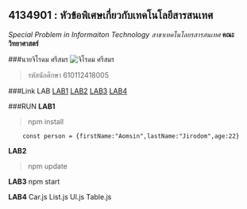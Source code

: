 ## 4134901 : หัวข้อพิเศษเกี่ยวกับเทคโนโลยีสารสนเทศ ##
*Special Problem in Informaiton Technology*
_สาขาเทคโนโลยรสารสนเทศ_
**คณะวิทยาศาสตร์**

###นายจิโรดม  ศรีสมร
![จิโรดม  ศรีสมร](https://scontent.fnak3-1.fna.fbcdn.net/v/t1.6435-9/72239720_2444773999177395_6282238214203768832_n.jpg?_nc_cat=108&ccb=1-5&_nc_sid=174925&_nc_ohc=yby7tGrJ-KsAX9A0lRR&_nc_ht=scontent.fnak3-1.fna&oh=2c1c582f7c24c5f3cca84025cf29d2c6&oe=61C34BC3)

>รหัสนักศึกษา 610112418005

###Link LAB
[LAB1](https://github.com/Jirodomm/4134901-2-64/tree/main/LAB1)
[LAB2](https://github.com/Jirodomm/4134901-2-64/tree/main/LAB2)
[LAB3](https://github.com/Jirodomm/4134901-2-64/tree/main/LAB3)
[LAB4](https://github.com/Jirodomm/4134901-2-64/tree/main/LAB3/hello-react/src/components)

###RUN
**LAB1**
>npm install
```
    const person = {firstName:"Aomsin",lastName:"Jirodom",age:22}
```
**LAB2**
>npm update

**LAB3**
npm start

**LAB4**
Car.js List.js Ul.js Table.js
